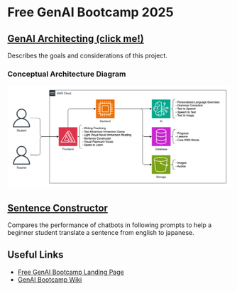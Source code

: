 # Free GenAI Bootcamp 2025

## [GenAI Architecting (click me!)](/genai-architecting/README.md)

Describes the goals and considerations of this project.

### Conceptual Architecture Diagram

![conceptual architecture diagram](/genai-architecting/conceptual-architecture-diagram.drawio.png)

## [Sentence Constructor](/sentence-constructor/README.md)

Compares the performance of chatbots in following prompts to help a beginner student translate a sentence from english to japanese.


## Useful Links

- [Free GenAI Bootcamp Landing Page](https://genai.cloudprojectbootcamp.com/)
- [GenAI Bootcamp Wiki](https://docs.google.com/document/d/1KVDTDF4t8VtI69F5KMo67KoTBXgVhsd2O9hK-uPh2rA/edit?tab=t.skocibnip81i)
